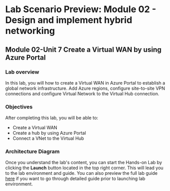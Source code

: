 # Lab Scenario Preview: Module 02 - Design and implement hybrid networking

## Module 02-Unit 7 Create a Virtual WAN by using Azure Portal

### Lab overview

In this lab, you will how to create a Virtual WAN in Azure Portal to establish a global network infrastructure. Add Azure regions, configure site-to-site VPN connections and configure Virtual Network to the Virtual Hub connection. 

### Objectives
  
After completing this lab, you will be able to:

- Create a Virtual WAN
- Create a hub by using Azure Portal
- Connect a VNet to the Virtual Hub

### Architecture Diagram

Once you understand the lab's content, you can start the Hands-on Lab by clicking the **Launch** button located in the top right corner. This will lead you to the lab environment and guide. You can also preview the full lab guide [here](https://experience.cloudlabs.ai/#/labguidepreview/337240dc-d17d-4f98-9c48-107905091c46) if you want to go through detailed guide prior to launching lab environment.





